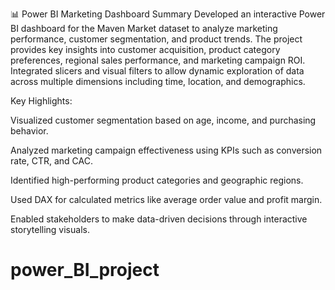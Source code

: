 📊 Power BI Marketing Dashboard Summary
Developed an interactive Power BI dashboard for the Maven Market dataset to analyze marketing performance, customer segmentation, and product trends. The project provides key insights into customer acquisition, product category preferences, regional sales performance, and marketing campaign ROI. Integrated slicers and visual filters to allow dynamic exploration of data across multiple dimensions including time, location, and demographics.

Key Highlights:

Visualized customer segmentation based on age, income, and purchasing behavior.

Analyzed marketing campaign effectiveness using KPIs such as conversion rate, CTR, and CAC.

Identified high-performing product categories and geographic regions.

Used DAX for calculated metrics like average order value and profit margin.

Enabled stakeholders to make data-driven decisions through interactive storytelling visuals.
# power_BI_project

